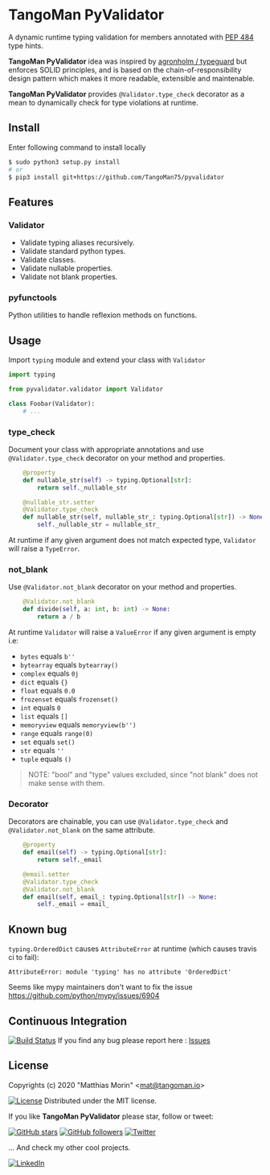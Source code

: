 TangoMan PyValidator
====================

A dynamic runtime typing validation for members annotated with [PEP 484](https://www.python.org/dev/peps/pep-0484) type hints.

**TangoMan PyValidator** idea was inspired by [agronholm / typeguard](https://github.com/agronholm/typeguard) but enforces SOLID principles, and is based on the chain-of-responsibility design pattern which makes it more readable, extensible and maintenable.

**TangoMan PyValidator** provides `@Validator.type_check` decorator as a mean to dynamically check for type violations at runtime.

Install
-------

Enter following command to install locally

```bash
$ sudo python3 setup.py install
# or
$ pip3 install git+https://github.com/TangoMan75/pyvalidator
```

Features
--------

### Validator

- Validate typing aliases recursively.
- Validate standard python types.
- Validate classes.
- Validate nullable properties.
- Validate not blank properties.

### pyfunctools

Python utilities to handle reflexion methods on functions.

Usage
-----

Import `typing` module and extend your class with `Validator`

```python
import typing

from pyvalidator.validator import Validator

class Foobar(Validator):
	# ...
```

### type_check

Document your class with appropriate annotations and use `@Validator.type_check` decorator on your method and properties.

```python
    @property
    def nullable_str(self) -> typing.Optional[str]:
        return self._nullable_str

    @nullable_str.setter
    @Validator.type_check
    def nullable_str(self, nullable_str_: typing.Optional[str]) -> None:
        self._nullable_str = nullable_str_
```

At runtime if any given argument does not match expected type, `Validator` will raise a `TypeError`.

### not_blank

Use `@Validator.not_blank` decorator on your method and properties.

```python
    @Validator.not_blank
    def divide(self, a: int, b: int) -> None:
    	return a / b
```

At runtime `Validator` will raise a `ValueError` if any given argument is empty i.e:

- `bytes` equals `b''`
- `bytearray` equals `bytearray()`
- `complex` equals `0j`
- `dict` equals `{}`
- `float` equals `0.0`
- `frozenset` equals `frozenset()`
- `int` equals `0`
- `list` equals `[]`
- `memoryview` equals `memoryview(b'')`
- `range` equals `range(0)`
- `set` equals `set()`
- `str` equals `''`
- `tuple` equals `()`

> NOTE: "bool" and "type" values excluded, since "not blank" does not make sense with them.

### Decorator

Decorators are chainable, you can use `@Validator.type_check` and `@Validator.not_blank` on the same attribute.

```python
    @property
    def email(self) -> typing.Optional[str]:
        return self._email

    @email.setter
    @Validator.type_check
    @Validator.not_blank
    def email(self, email_: typing.Optional[str]) -> None:
        self._email = email_
```

Known bug
-----------

`typing.OrderedDict` causes `AttributeError` at runtime (which causes travis ci to fail):

```
AttributeError: module 'typing' has no attribute 'OrderedDict'
```

Seems like mypy maintainers don't want to fix the issue https://github.com/python/mypy/issues/6904

Continuous Integration
----------------------

[![Build Status](https://travis-ci.org/TangoMan75/pyvalidator.svg?branch=master)](https://travis-ci.org/TangoMan75/pyvalidator) 
If you find any bug please report here : [Issues](https://github.com/TangoMan75/pyvalidator/issues/new)

License
-------

Copyrights (c) 2020 &quot;Matthias Morin&quot; &lt;mat@tangoman.io&gt;

[![License](https://img.shields.io/badge/Licence-MIT-green.svg)](LICENCE)
Distributed under the MIT license.

If you like **TangoMan PyValidator** please star, follow or tweet:

[![GitHub stars](https://img.shields.io/github/stars/TangoMan75/pyvalidator?style=social)](https://github.com/TangoMan75/pyvalidator/stargazers)
[![GitHub followers](https://img.shields.io/github/followers/TangoMan75?style=social)](https://github.com/TangoMan75)
[![Twitter](https://img.shields.io/twitter/url?style=social&url=https%3A%2F%2Fgithub.com%2FTangoMan75%2Fpyvalidator)](https://twitter.com/intent/tweet?text=Wow:&url=https%3A%2F%2Fgithub.com%2FTangoMan75%2Fpyvalidator)

... And check my other cool projects.

[![LinkedIn](https://img.shields.io/static/v1?style=social&logo=linkedin&label=LinkedIn&message=morinmatthias)](https://www.linkedin.com/in/morinmatthias)
